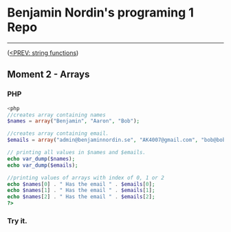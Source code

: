 #  Benjamin Nordin's programing 1 Repo #

***
([<PREV: string functions](./stringfunc.md))

##  Moment 2 - Arrays ##

### PHP ###

```php
<php  
//creates array containing names
$names = array("Benjamin", "Aaron", "Bob");

//creates array containing email.
$emails = array("admin@benjaminnordin.se", "AK4007@gmail.com", "bob@bobes.se");

// printing all values in $names and $emails.
echo var_dump($names);
echo var_dump($emails);

//printing values of arrays with index of 0, 1 or 2
echo $names[0] . " Has the email " . $emails[0];
echo $names[1] . " Has the email " . $emails[1];
echo $names[2] . " Has the email " . $emails[2];
?>
```
### Try it. ###

<script src="//repl.it/embed/KyLi/4.js"></script>
